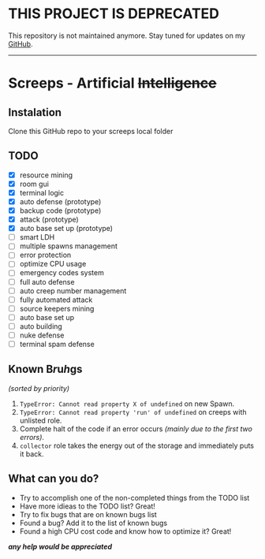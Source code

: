 # THIS PROJECT IS DEPRECATED

This repository is not maintained anymore. Stay tuned for updates on my [GitHub](https://github.com/Denloob).

---

# Screeps - Artificial ~~Intelligence~~

## Instalation

Clone this GitHub repo to your screeps local folder

## TODO

- [x] resource mining
- [x] room gui
- [x] terminal logic
- [x] auto defense (prototype)
- [x] backup code (prototype)
- [x] attack (prototype)
- [x] auto base set up (prototype)
- [ ] smart LDH <!-- invader core detection, number management and etc -->
- [ ] multiple spawns management
- [ ] error protection
- [ ] optimize CPU usage
- [ ] emergency codes system
- [ ] full auto defense
- [ ] auto creep number management
- [ ] fully automated attack
- [ ] source keepers mining
- [ ] auto base set up
- [ ] auto building
- [ ] nuke defense
- [ ] terminal spam defense

## Known B*r*u*h*gs

_(sorted by priority)_

1. `TypeError: Cannot read property X of undefined` on new Spawn.
1. `TypeError: Cannot read property 'run' of undefined` on creeps with unlisted role.
1. Complete halt of the code if an error occurs _(mainly due to the first two errors)_.
1. `collector` role takes the energy out of the storage and immediately puts it back.

## What can you do?

- Try to accomplish one of the non-completed things from the TODO list
- Have more idieas to the TODO list? Great!
- Try to fix bugs that are on known bugs list
- Found a bug? Add it to the list of known bugs
- Found a high CPU cost code and know how to optimize it? Great!

**_any help would be appreciated_**

